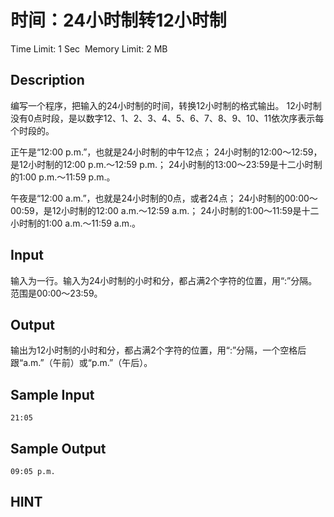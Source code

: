# 时间：24小时制转12小时制
Time Limit: 1 Sec  Memory Limit: 2 MB


## Description
编写一个程序，把输入的24小时制的时间，转换12小时制的格式输出。
12小时制没有0点时段，是以数字12、1、2、3、4、5、6、7、8、9、10、11依次序表示每个时段的。

正午是“12:00 p.m.”，也就是24小时制的中午12点；
24小时制的12:00～12:59，是12小时制的12:00 p.m.～12:59 p.m.；
24小时制的13:00～23:59是十二小时制的1:00 p.m.～11:59 p.m.。


午夜是“12:00 a.m.”，也就是24小时制的0点，或者24点；
24小时制的00:00～00:59，是12小时制的12:00 a.m.～12:59 a.m.；
24小时制的1:00～11:59是十二小时制的1:00 a.m.～11:59 a.m.。




## Input
输入为一行。输入为24小时制的小时和分，都占满2个字符的位置，用“:”分隔。范围是00:00～23:59。


## Output
输出为12小时制的小时和分，都占满2个字符的位置，用“:”分隔，一个空格后跟“a.m.”（午前）或“p.m.”（午后）。


## Sample Input
```
21:05
```
## Sample Output
```
09:05 p.m.
```

## HINT


